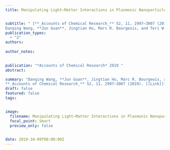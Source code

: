 ```yaml
---
title: Manipulating Light–Matter Interactions in Plasmonic Nanoparticle Lattices


subtitle: " [**_Accounts of Chemical Research_** 52, 11, 2997–3007 (2019) <br> 
Danqing Wang, **Jun Guan**, Jingtian Hu, Marc R. Bourgeois, and Teri W. Odom* ](https://pubs.acs.org/doi/abs/10.1021/acs.accounts.9b00345)"
publication_types:
  - "2"
authors: 
  
author_notes:
  

publication: "*Accounts of Chemical Research* 2019 "
abstract: 

summary: "Danqing Wang, **Jun Guan**, Jingtian Hu, Marc R. Bourgeois, and Teri W. Odom*  <br>
**_Accounts of Chemical Research_** 52, 11, 2997–3007 (2019). [[Link]](https://pubs.acs.org/doi/abs/10.1021/acs.accounts.9b00345)"
draft: false
featured: false
tags:


image:
  filename: Manipulating Light–Matter Interactions in Plasmonic Nanoparticle Lattices.jpg
  focal_point: Smart
  preview_only: false

 
date: 2019-10-09T00:00:00Z
---
```







